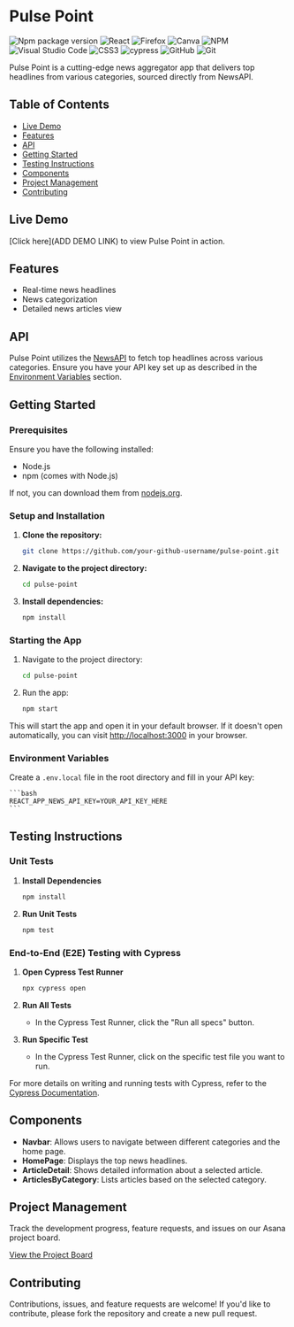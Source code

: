 # Pulse Point

![Npm package version](https://badgen.net/npm/v/express)
![React](https://img.shields.io/badge/react-%2320232a.svg?style=for-the-badge&logo=react&logoColor=%2361DAFB)
![Firefox](https://img.shields.io/badge/Firefox-FF7139?style=for-the-badge&logo=Firefox-Browser&logoColor=white)
![Canva](https://img.shields.io/badge/Canva-%2300C4CC.svg?style=for-the-badge&logo=Canva&logoColor=white)
![NPM](https://img.shields.io/badge/NPM-%23CB3837.svg?style=for-the-badge&logo=npm&logoColor=white)
![Visual Studio Code](https://img.shields.io/badge/Visual%20Studio%20Code-0078d7.svg?style=for-the-badge&logo=visual-studio-code&logoColor=white)
![CSS3](https://img.shields.io/badge/css3-%231572B6.svg?style=for-the-badge&logo=css3&logoColor=white)
![cypress](https://img.shields.io/badge/-cypress-%23E5E5E5?style=for-the-badge&logo=cypress&logoColor=058a5e)
![GitHub](https://img.shields.io/badge/github-%23121011.svg?style=for-the-badge&logo=github&logoColor=white)
![Git](https://img.shields.io/badge/git-%23F05033.svg?style=for-the-badge&logo=git&logoColor=white)

Pulse Point is a cutting-edge news aggregator app that delivers top headlines from various categories, sourced directly from NewsAPI.

## Table of Contents
- [Live Demo](#live-demo)
- [Features](#features)
- [API](#api)
- [Getting Started](#getting-started)
- [Testing Instructions](#testing-instructions)
- [Components](#components)
- [Project Management](#project-management)
- [Contributing](#contributing)

## Live Demo
[Click here](ADD DEMO LINK) to view Pulse Point in action.

## Features
- Real-time news headlines
- News categorization
- Detailed news articles view

## API
Pulse Point utilizes the [NewsAPI](https://newsapi.org/) to fetch top headlines across various categories. Ensure you have your API key set up as described in the [Environment Variables](#environment-variables) section.

## Getting Started

### Prerequisites
Ensure you have the following installed:
- Node.js
- npm (comes with Node.js)

If not, you can download them from [nodejs.org](https://nodejs.org/).

### Setup and Installation

1. **Clone the repository:**
    ```bash
    git clone https://github.com/your-github-username/pulse-point.git
    ```

2. **Navigate to the project directory:**
    ```bash
    cd pulse-point
    ```

3. **Install dependencies:**
    ```bash
    npm install
    ```

### Starting the App

1. Navigate to the project directory:
    ```bash
    cd pulse-point
    ```

2. Run the app:
    ```bash
    npm start
    ```
This will start the app and open it in your default browser. If it doesn't open automatically, you can visit [http://localhost:3000](http://localhost:3000) in your browser.

### Environment Variables

Create a `.env.local` file in the root directory and fill in your API key:

    ```bash
    REACT_APP_NEWS_API_KEY=YOUR_API_KEY_HERE
    ```

## Testing Instructions

### Unit Tests

1. **Install Dependencies**
    ```bash
    npm install
    ```

2. **Run Unit Tests**
    ```bash
    npm test
    ```

### End-to-End (E2E) Testing with Cypress

1. **Open Cypress Test Runner**
    ```bash
    npx cypress open
    ```

2. **Run All Tests**
   - In the Cypress Test Runner, click the "Run all specs" button.

3. **Run Specific Test**
   - In the Cypress Test Runner, click on the specific test file you want to run.

For more details on writing and running tests with Cypress, refer to the [Cypress Documentation](https://docs.cypress.io/).

## Components

- **Navbar**: Allows users to navigate between different categories and the home page.
- **HomePage**: Displays the top news headlines.
- **ArticleDetail**: Shows detailed information about a selected article.
- **ArticlesByCategory**: Lists articles based on the selected category.

## Project Management

Track the development progress, feature requests, and issues on our Asana project board.

[View the Project Board](https://app.asana.com/0/1205495403292269/1205495403292269)


## Contributing

Contributions, issues, and feature requests are welcome! If you'd like to contribute, please fork the repository and create a new pull request.

